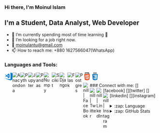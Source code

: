 ### Hi there, I'm Moinul Islam 

## I'm a Student, Data Analyst, Web Developer

- 🌱 I’m currently spending most of time learning 🤣
- 👯 I’m looking for a job right now.
- 💬 moinulantu@gmail.com 
- 📫 How to reach me: +880 1627566047(WhatsApp)


### Languages and Tools:

<img align="left" alt="Visual Studio Code" width="26px" src="https://raw.githubusercontent.com/github/explore/80688e429a7d4ef2fca1e82350fe8e3517d3494d/topics/visual-studio-code/visual-studio-code.png" />
<img align="left" alt="Anaconda" width="26px" src="https://upload.wikimedia.org/wikipedia/en/c/cd/Anaconda_Logo.png" />
<img align="left" alt="Python" width="26px" src="https://upload.wikimedia.org/wikipedia/commons/thumb/f/f8/Python_logo_and_wordmark.svg/1200px-Python_logo_and_wordmark.svg.png" />
<img align="left" alt="Jupyter" width="26px" src="https://upload.wikimedia.org/wikipedia/commons/thumb/3/38/Jupyter_logo.svg/1200px-Jupyter_logo.svg.png" />
<img align="left" alt="Pandas" width="26px" src="https://upload.wikimedia.org/wikipedia/commons/thumb/e/ed/Pandas_logo.svg/1200px-Pandas_logo.svg.png" />
<img align="left" alt="Numpy" width="26px" src="https://user-images.githubusercontent.com/50221806/86498201-a8bd8680-bd39-11ea-9d08-66b610a8dc01.png" />
<img align="left" alt="Scikit" width="26px" src="https://upload.wikimedia.org/wikipedia/commons/thumb/0/05/Scikit_learn_logo_small.svg/1200px-Scikit_learn_logo_small.svg.png" />
<img align="left" alt="Django" width="26px" src="https://cdn.iconscout.com/icon/free/png-512/django-2-282855.png" />
<img align="left" alt="Flask" width="26px" src="https://www.probytes.net/wp-content/uploads/2018/10/flask-logo-png-transparent.png" />
<img align="left" alt="Postgres" width="26px" src="https://upload.wikimedia.org/wikipedia/commons/thumb/2/29/Postgresql_elephant.svg/1200px-Postgresql_elephant.svg.png" />
<img align="left" alt="HTML5" width="26px" src="https://raw.githubusercontent.com/github/explore/80688e429a7d4ef2fca1e82350fe8e3517d3494d/topics/html/html.png" />
<img align="left" alt="CSS3" width="26px" src="https://raw.githubusercontent.com/github/explore/80688e429a7d4ef2fca1e82350fe8e3517d3494d/topics/css/css.png" />

<br />
<br />
### Connect with me:
[<img align="left" alt="nill | FaceBook" width="22px" src="https://cdn.jsdelivr.net/npm/simple-icons@v3/icons/facebook.svg" />][facebook]
[<img align="left" alt="nill | Twitter" width="22px" src="https://cdn.jsdelivr.net/npm/simple-icons@v3/icons/twitter.svg" />][twitter]
[<img align="left" alt="nill | LinkedIn" width="22px" src="https://cdn.jsdelivr.net/npm/simple-icons@v3/icons/linkedin.svg" />][linkedin]
[<img align="left" alt="nill | Instagram" width="22px" src="https://cdn.jsdelivr.net/npm/simple-icons@v3/icons/instagram.svg" />][instagram]

<br />
<br />

<details>
  <summary>:zap: Language</summary>
  <iframe width="600" height="600" src="https://ionicabizau.github.io/github-profile-languages/api.html?nilldiggonto" frameborder="0"></iframe>


</details>

<details>
  <summary>:zap: GitHub Stats</summary>

  <img align="center" alt="codeSTACKr's GitHub Stats" src="https://github-readme-stats.codestackr.vercel.app/api?username=nilldiggonto&show_icons=true&hide_border=true" />

</details>


[twitter]: https://twitter.com/NillDiggonto
[instagram]: https://www.instagram.com/nill.diggonto/
[linkedin]: https://www.linkedin.com/in/moinul-islam-nill/
[facebook]: https://www.facebook.com/nilldiggonto/
